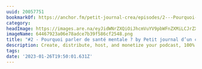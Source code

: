 ```yaml
---
uuid: 20057751
bookmarkOf: https://anchor.fm/petit-journal-crea/episodes/2---Pourquoi-parler-de-sant-mentale-e1o40h7
category:
headImage: https://images.are.na/eyJidWNrZXQiOiJhcmVuYV9pbWFnZXMiLCJrZXkiOiIyMDA1Nzc1MS9vcmlnaW5hbF82NDQ2NzkyM2EwNmU3OGFkY2U3YjM5ZjU4NmNmMjU0OC5wbmciLCJlZGl0cyI6eyJyZXNpemUiOnsid2lkdGgiOjEyMDAsImhlaWdodCI6MTIwMCwiZml0IjoiaW5zaWRlIiwid2l0aG91dEVubGFyZ2VtZW50Ijp0cnVlfSwid2VicCI6eyJxdWFsaXR5Ijo5MH0sImpwZWciOnsicXVhbGl0eSI6OTB9LCJyb3RhdGUiOm51bGx9fQ==?bc=0
imageName: 64467923a06e78adce7b39f586cf2548.png
title: "#2 - Pourquoi parler de santé mentale ? by Petit journal d’un créatif"
description: Create, distribute, host, and monetize your podcast, 100% free.
tags:
date: '2023-01-26T19:50:01.631Z'
---
```

